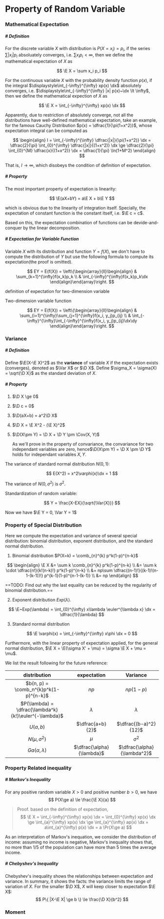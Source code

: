 # Property of Random Variable

$$
\newcommand{\d}{\text{d}}
\newcommand{\dx}{\d x}
\newcommand{\dy}{\d y}
\newcommand{\dt}{\d t}
\newcommand{\comb}{\text{C}}
\newcommand{\E}{\text{E}}
\newcommand{\D}{\text{D}}
\newcommand{\Var}{\text{Var}}
\newcommand{\Cov}{\text{Cov}}
\newcommand{\euler}{\text{e}}
$$

### Mathematical Expectation

##### # Definition

For the discrete variable $X$ with distribution is $P(X=x_i) = p_i$, if the series $\displaystyle\sum |x_i|p_i$ absoluately converges, i.e. $\displaystyle\sum x_ip_i < \infty$, then we define the mathematical expectation of $X$ as

$$
\E X = \sum x_i p_i
$$

For the continuous variable $X$ with the probability density function $p(x)$, if the integral $\displaystyle\int_{-\infty}^{\infty} xp(x) \dx$  absolutely converges, i.e. $\displaystyle\int_{-\infty}^{\infty} |x| p(x)~\dx \lt \infty$, then we define the mathematical expection of $X$ as

$$
\E X = \int_{-\infty}^{\infty} xp(x) \dx
$$

Apparently, due to restriction of absolutely converge, not all the distributions have well-defined mathematical expectation, take an example, for the famous Cauchy Distribution $p(x) = \dfrac{1}{\pi(1+x^2)}$, whose expectation integral can be computed as

$$
\begin{align}
I = \int_{-\infty}^{\infty} \dfrac{|x|}{\pi(1+x^2)} \dx
= \dfrac{2}{\pi} \int_{0}^{\infty} \dfrac{|x|}{(1+x^2)} \dx
\ge \dfrac{2}{\pi} \int_{0}^{M} \dfrac{x}{(1+x^2)} \dx
= \dfrac{1}{\pi} \ln(1+M^2)
\end{align}
$$

That is, $I \rightarrow \infty$, which disobeys the condition of definition of expectation.



##### # Property

The most important property of expectation is linearity:

$$
\E(aX+bY) = a\E X + b\E Y
$$

which is obvious due to the linearity of integration itself. Specially, the expectation of constant function is the constant itself, i.e. $\E c = c$.

Based on this, the expectation combination of functions can be devide-and-conquer by the linear decomposition.



##### # Expectation for Variable Function

Variable $X$ with its distribution and function $Y=f(X)$, we don't have to compute the distribution of $Y$ but use the following formula to compute its expectation(the proof is omitted).

$$
EY = E(f(X)) =
\left\{\begin{array}{ll}\begin{align}
& \sum_{k=1}^{\infty}f(x_k)p_k \\
& \int_{-\infty}^{\infty}f(x_k)p_k\dx
\end{align}\end{array}\right.
$$


definition of expectation for two-dimension variable

Two-dimension variable function

$$
EY = E(f(X)) =
\left\{\begin{array}{ll}\begin{align}
& \sum_{i=1}^{\infty}\sum_{j=1}^{\infty}f(x_i, y_j)p_{ij} \\
& \int_{-\infty}^{\infty}\int_{-\infty}^{\infty}f(x_i, y_j)p_{ij}\dx\dy
\end{align}\end{array}\right.
$$





### Variance

##### # Definition

Define $\E(X-\E X)^2$ as the **variance** of variable $X$ if the expectation exists (converges), denoted as $\Var X$ or $\D X$. Define $\sigma_X = \sigma(X) = \sqrt{\D X}$ as the standard deviation of $X$.



##### # Property

1. $\D X \ge 0$

2. $\D c = 0$

3. $\D(aX+b) = a^2\D X$

4. $\D X = \E X^2 - (\E X)^2$

5. $\D(X\pm Y) = \D X + \D Y \pm \Cov(X, Y)$

    As we'll prove in the property of convariance, the convariance for two independant variables are zero, hence$\D(X\pm Y) = \D X \pm \D Y$ holds for independant variables $X, Y$.



The variance of standard normal distribution $N(0, 1)$:

$$
E(X^2) = x^2\varphi(x)\dx = 1
$$

The variance of $N(0, \sigma^2)$ is $\sigma^2$.

Standardization of random variable:

$$
Y = \frac{X-EX}{\sqrt{\Var{X}}}
$$

Now we have $\E Y = 0, \Var Y = 1$





### Property of Special Distribution

Here we compute the expectation and variance of several special distribution: binomial distribution, exponent distribution, and the standard normal distribution.

1. Binomial distribution $P(X=k) = \comb_{n}^{k} p^k(1-p)^{n-k}$

$$
\begin{align}
\E X
&= \sum k \comb_{n}^{k} p^k(1-p)^{n-k} \\
&= \sum k \cdot \dfrac{n!}{k!(n-k)!} p^k(1-p)^{n-k} \\
&= np\sum \dfrac{(n-1)!}{(k-1)!(n-1-(k-1))!} p^{k-1}(1-p)^{n-1-(k-1)} \\
&= np
\end{align}
$$

==TODO: Find out why the last equality can be reduced by the regularity of binomial distribution.==

2. Exponent distribution $Exp(\lambda)$.

$$
\E~Exp(\lambda) = \int_{0}^{\infty} x\lambda \euler^{\lambda x} \dx = \dfrac{1}{\lambda}
$$

3. Standard normal distribution

$$
\E \varphi(x) = \int_{-\infty}^{\infty} x\phi \dx = 0 
$$

Furthermore, with the linear property of expectation applied, for the general normal distribution, $\E X = \E(\sigma X' + \mu) = \sigma \E X + \mu = \mu$.

We list the result following for the future reference:

|                     distribution                      |        expectation        |          Variance           |
| :---------------------------------------------------: | :-----------------------: | :-------------------------: |
|         $b(n, p) = \comb_n^{k}p^k(1-p)^{n-k}$         |           $np$            |          $np(1-p)$          |
| $P(\lambda) = \dfrac{\lambda^k}{k!}\euler^{-\lambda}$ |         $\lambda$         |          $\lambda$          |
|                       $U(a, b)$                       |     $\dfrac{a+b}{2}$      |    $\dfrac{(b-a)^2}{12}$    |
|                  $N(\mu, \sigma^2)$                   |           $\mu$           |         $\sigma^2$          |
|                 $Ga(\alpha, \lambda)$                 | $\dfrac{\alpha}{\lambda}$ | $\dfrac{\alpha}{\lambda^2}$ |









### Property Related inequality

##### # Markov's Inequality

For any positive random variable $X>0$ and positive number $b>0$, we have
$$
P(X\ge a) \le \frac{\E X}{a}
$$

> Proof. based on the definition of expectation,
> $$
> \E X
> = \int_{-\infty}^{\infty} xp(x) \dx
> = \int_{0}^{\infty} xp(x) \dx
> \ge \int_{a}^{\infty} xp(x) \dx
> \ge \int_{a}^{\infty} ap(x) \dx
> = a\int_{a}^{\infty} p(x) \dx
> = a \Pr(X\ge a)
> $$

As an interpretation of Markov's inequation, we consider the distribution of income: assuming no income is negative, Markov's inequality shows that, no more than 1/5 of the population can have more than 5 times the average income. 



##### # Chebyshev's Inequality

Chebyshev's inequality shows the relationships between expectation and variance. In summary, it shows the facts: the variance limits the range of variation of $X$. For the smaller $\D X$, $X$ will keep closer to expectation $\E X$:
$$
P\{ |X-\E X| \ge b \} \le \frac{\D X}{b^2}
$$










### Moment











































































